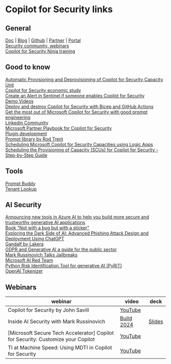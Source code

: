 # Copilot for Security links



## General
[Doc](https://learn.microsoft.com/en-us/security-copilot/) | [Blog](https://techcommunity.microsoft.com/t5/microsoft-security-copilot-blog/bg-p/SecurityCopilotBlog) | [Github](https://github.com/Azure/Copilot-For-Security/tree/main) | 
[Partner](https://securitypartners.transform.microsoft.com/security-copilot) | [Portal](https://securitycopilot.microsoft.com/)  
[Security community, webinars](http://aka.ms/securitycommunity)  
[Copilot for Security Ninja training](https://techcommunity.microsoft.com/t5/microsoft-security-copilot-blog/how-to-become-a-microsoft-copilot-for-security-ninja-the/ba-p/4106928)    




## Good to know  
[Automatic Provisioning and Deprovisioning of Copilot for Security Capacity Unit](https://gotoguy.blog/2024/04/05/automatic-provisioning-and-deprovisioning-of-copilot-for-security-capacity-unit/)   
[Copilot for Security economic study](https://go.microsoft.com/fwlink/?linkid=2262764&clcid=0x409&culture=en-us&country=us)   
[Create an Alert in Sentinel if someone enables Copilot for Security](https://socautomators.substack.com/p/create-an-alert-in-sentinel-if-someone)  
[Demo Videos](https://www.youtube.com/playlist?list=PLmAptfqzxVEW6hqgkKT_a4LNnBQm4omQq)   
[Deploy and destroy Copilot for Security with Bicep and GitHub Actions](https://thoor.tech/Copilot-for-Security-deploy-and-destroy/)    
[Get the most out of Microsoft Copilot for Security with good prompt engineering](https://www.microsoft.com/en-us/security/blog/2024/02/21/get-the-most-out-of-microsoft-copilot-for-security-with-good-prompt-engineering/)   
[Linkedin Community](https://www.linkedin.com/groups/14345161/)  
[Microsoft Partner Playbook for Copilot for Security](https://aka.ms/CfSpartnerPlaybook)   
[Plugin development](https://github.com/SecureHats/security-copilot)  
[Prompt library by Rod Trent](https://aka.ms/CfSPromptLibrary)  
[Scheduling Microsoft Copilot for Security Capacities using Logic Apps](https://medium.com/@aaron.hoffmann/scheduling-microsoft-copilot-for-security-capacities-20f4b26f1999)  
[Scheduling the Provisioning of Capacity (SCUs) for Copilot for Security - Step-by-Step Guide](https://www.linkedin.com/pulse/scheduling-provisioning-capacity-scus-copilot-guide-pescosolido-bffef/)   

   

## Tools 
  [Prompt Buddy](https://github.com/stuartridout/promptbuddy)   
  [Tenant Lookup](https://gettenantpartitionweb.azurewebsites.net)   
  

## AI Security
[Announcing new tools in Azure AI to help you build more secure and trustworthy generative AI applications](https://azure.microsoft.com/en-us/blog/announcing-new-tools-in-azure-ai-to-help-you-build-more-secure-and-trustworthy-generative-ai-applications/)   
[Book "Not with a bug but with a sticker"](https://www.ram-shankar.com/)  
[Exploring the Dark Side of AI: Advanced Phishing
Attack Design and Deployment Using ChatGPT](https://mkorczynski.com/CNS2023Begou.pdf)    
[Gandalf by Lakera](https://gandalf.lakera.ai/)   
[GDPR and Generative AI a guide for the public sector](https://wwps.microsoft.com/wp-content/uploads/2024/04/GDPR-and-Generative-AI-A-Guide-for-the-Public-Sector-FINAL.pdf)    
[Mark Russinovich Talks Jailbreaks](https://thecyberwire.com/podcasts/microsoft-threat-intelligence/21/notes)    
[Microsoft AI Red Team](https://aka.ms/ai-red-team)   
[Python Risk Identification Tool for generative AI (PyRIT)](https://github.com/Azure/PyRIT)  
[OpenAI Tokenizer](https://platform.openai.com/tokenizer) 

  
## Webinars
webinar | video | deck |
| ------- | ----- | ---- |
| Copilot for Security by John Savill | [YouTube](https://youtu.be/7hNbYOjh-1k) | | 
| Inside AI Security with Mark Russinovich| [Build 2024](https://build.microsoft.com/en-US/sessions/d29a16d5-f9ea-4f5b-9adf-fae0bd688ff3) | [Slides](https://medius.microsoft.com/video/asset/PPT/0a42e5fa-fce8-423b-9e8f-7263d4abe8fa?referrer=Microsoft+Build+%7C+May+21-23%2C+2024+%7C+Seattle+and+Online-%2Fen-US%2Fsessions%2Fd29a16d5-f9ea-4f5b-9adf-fae0bd688ff3&mhid=build&loc=en-us) | 
| [Microsoft Secure Tech Accelerator] Copilot for Security: Customize your Copilot| [YouTube](https://youtu.be/i0M7WOhZMH0) | | 
| TI at Machine Speed: Using MDTI in Copilot for Security | [YouTube](https://www.youtube.com/watch?v=tdZ6UivzrTQ) | | 